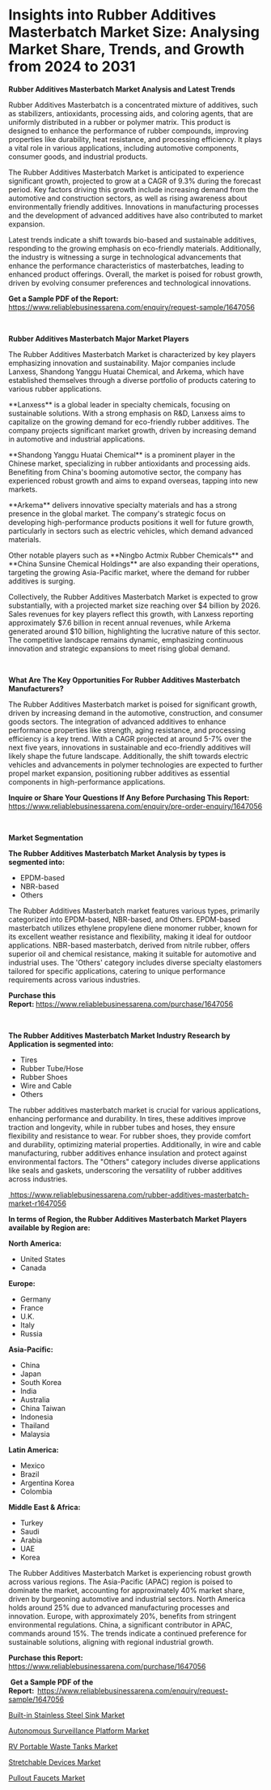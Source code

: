 <p><h1>Insights into Rubber Additives Masterbatch Market Size: Analysing Market Share, Trends, and Growth from 2024 to 2031</h1></p><p><strong>Rubber Additives Masterbatch Market Analysis and Latest Trends</strong></p>
<p><p>Rubber Additives Masterbatch is a concentrated mixture of additives, such as stabilizers, antioxidants, processing aids, and coloring agents, that are uniformly distributed in a rubber or polymer matrix. This product is designed to enhance the performance of rubber compounds, improving properties like durability, heat resistance, and processing efficiency. It plays a vital role in various applications, including automotive components, consumer goods, and industrial products.</p><p>The Rubber Additives Masterbatch Market is anticipated to experience significant growth, projected to grow at a CAGR of 9.3% during the forecast period. Key factors driving this growth include increasing demand from the automotive and construction sectors, as well as rising awareness about environmentally friendly additives. Innovations in manufacturing processes and the development of advanced additives have also contributed to market expansion. </p><p>Latest trends indicate a shift towards bio-based and sustainable additives, responding to the growing emphasis on eco-friendly materials. Additionally, the industry is witnessing a surge in technological advancements that enhance the performance characteristics of masterbatches, leading to enhanced product offerings. Overall, the market is poised for robust growth, driven by evolving consumer preferences and technological innovations.</p></p>
<p><strong>Get a Sample PDF of the Report:&nbsp;</strong> <a href="https://www.reliablebusinessarena.com/enquiry/request-sample/1647056?utm_campaign=1596&utm_medium=2&utm_source=Github&utm_content=ia&utm_term=27102024&utm_id=rubber-additives-masterbatch">https://www.reliablebusinessarena.com/enquiry/request-sample/1647056</a></p>
<p>&nbsp;</p>
<p><strong>Rubber Additives Masterbatch Major Market Players</strong></p>
<p><p>The Rubber Additives Masterbatch Market is characterized by key players emphasizing innovation and sustainability. Major companies include Lanxess, Shandong Yanggu Huatai Chemical, and Arkema, which have established themselves through a diverse portfolio of products catering to various rubber applications.</p><p>**Lanxess** is a global leader in specialty chemicals, focusing on sustainable solutions. With a strong emphasis on R&D, Lanxess aims to capitalize on the growing demand for eco-friendly rubber additives. The company projects significant market growth, driven by increasing demand in automotive and industrial applications.</p><p>**Shandong Yanggu Huatai Chemical** is a prominent player in the Chinese market, specializing in rubber antioxidants and processing aids. Benefiting from China's booming automotive sector, the company has experienced robust growth and aims to expand overseas, tapping into new markets.</p><p>**Arkema** delivers innovative specialty materials and has a strong presence in the global market. The company's strategic focus on developing high-performance products positions it well for future growth, particularly in sectors such as electric vehicles, which demand advanced materials.</p><p>Other notable players such as **Ningbo Actmix Rubber Chemicals** and **China Sunsine Chemical Holdings** are also expanding their operations, targeting the growing Asia-Pacific market, where the demand for rubber additives is surging.</p><p>Collectively, the Rubber Additives Masterbatch Market is expected to grow substantially, with a projected market size reaching over $4 billion by 2026. Sales revenues for key players reflect this growth, with Lanxess reporting approximately $7.6 billion in recent annual revenues, while Arkema generated around $10 billion, highlighting the lucrative nature of this sector. The competitive landscape remains dynamic, emphasizing continuous innovation and strategic expansions to meet rising global demand.</p></p>
<p>&nbsp;</p>
<p><strong>What Are The Key Opportunities For Rubber Additives Masterbatch Manufacturers?</strong></p>
<p><p>The Rubber Additives Masterbatch market is poised for significant growth, driven by increasing demand in the automotive, construction, and consumer goods sectors. The integration of advanced additives to enhance performance properties like strength, aging resistance, and processing efficiency is a key trend. With a CAGR projected at around 5-7% over the next five years, innovations in sustainable and eco-friendly additives will likely shape the future landscape. Additionally, the shift towards electric vehicles and advancements in polymer technologies are expected to further propel market expansion, positioning rubber additives as essential components in high-performance applications.</p></p>
<p><strong>Inquire or Share Your Questions If Any Before Purchasing This Report:</strong> <a href="https://www.reliablebusinessarena.com/enquiry/pre-order-enquiry/1647056?utm_campaign=1596&utm_medium=2&utm_source=Github&utm_content=ia&utm_term=27102024&utm_id=rubber-additives-masterbatch">https://www.reliablebusinessarena.com/enquiry/pre-order-enquiry/1647056</a></p>
<p>&nbsp;</p>
<p><strong>Market Segmentation</strong></p>
<p><strong>The Rubber Additives Masterbatch Market Analysis by types is segmented into:</strong></p>
<p><ul><li>EPDM-based</li><li>NBR-based</li><li>Others</li></ul></p>
<p><p>The Rubber Additives Masterbatch market features various types, primarily categorized into EPDM-based, NBR-based, and Others. EPDM-based masterbatch utilizes ethylene propylene diene monomer rubber, known for its excellent weather resistance and flexibility, making it ideal for outdoor applications. NBR-based masterbatch, derived from nitrile rubber, offers superior oil and chemical resistance, making it suitable for automotive and industrial uses. The 'Others' category includes diverse specialty elastomers tailored for specific applications, catering to unique performance requirements across various industries.</p></p>
<p><strong>Purchase this Report:&nbsp;</strong><a href="https://www.reliablebusinessarena.com/purchase/1647056?utm_campaign=1596&utm_medium=2&utm_source=Github&utm_content=ia&utm_term=27102024&utm_id=rubber-additives-masterbatch">https://www.reliablebusinessarena.com/purchase/1647056</a></p>
<p>&nbsp;</p>
<p><strong>The Rubber Additives Masterbatch Market Industry Research by Application is segmented into:</strong></p>
<p><ul><li>Tires</li><li>Rubber Tube/Hose</li><li>Rubber Shoes</li><li>Wire and Cable</li><li>Others</li></ul></p>
<p><p>The rubber additives masterbatch market is crucial for various applications, enhancing performance and durability. In tires, these additives improve traction and longevity, while in rubber tubes and hoses, they ensure flexibility and resistance to wear. For rubber shoes, they provide comfort and durability, optimizing material properties. Additionally, in wire and cable manufacturing, rubber additives enhance insulation and protect against environmental factors. The "Others" category includes diverse applications like seals and gaskets, underscoring the versatility of rubber additives across industries.</p></p>
<p><a href="https://www.reliablebusinessarena.com/rubber-additives-masterbatch-market-r1647056?utm_campaign=1596&utm_medium=2&utm_source=Github&utm_content=ia&utm_term=27102024&utm_id=rubber-additives-masterbatch">&nbsp;https://www.reliablebusinessarena.com/rubber-additives-masterbatch-market-r1647056</a></p>
<p><strong>In terms of Region, the Rubber Additives Masterbatch Market Players available by Region are:</strong></p>
<p>
    <p> <strong> North America: </strong>
        <ul>
            <li>United States</li>
            <li>Canada</li>
        </ul>
        </p> 
    <p> <strong> Europe: </strong>
        <ul>
            <li>Germany</li>
            <li>France</li>
            <li>U.K.</li>
            <li>Italy</li>
            <li>Russia</li>
        </ul>
        </p> 
    <p> <strong> Asia-Pacific: </strong>
        <ul>
            <li>China</li>
            <li>Japan</li>
            <li>South Korea</li>
            <li>India</li>
            <li>Australia</li>
            <li>China Taiwan</li>
            <li>Indonesia</li>
            <li>Thailand</li>
            <li>Malaysia</li>
        </ul>
        </p> 
    <p> <strong> Latin America: </strong>
        <ul>
            <li>Mexico</li>
            <li>Brazil</li>
            <li>Argentina Korea</li>
            <li>Colombia</li>
        </ul>
        </p> 
    <p> <strong> Middle East & Africa: </strong>
        <ul>
            <li>Turkey</li>
            <li>Saudi</li>
            <li>Arabia</li>
            <li>UAE</li>
            <li>Korea</li>
        </ul>
    </p>
    </p>
<p><p>The Rubber Additives Masterbatch Market is experiencing robust growth across various regions. The Asia-Pacific (APAC) region is poised to dominate the market, accounting for approximately 40% market share, driven by burgeoning automotive and industrial sectors. North America holds around 25% due to advanced manufacturing processes and innovation. Europe, with approximately 20%, benefits from stringent environmental regulations. China, a significant contributor in APAC, commands around 15%. The trends indicate a continued preference for sustainable solutions, aligning with regional industrial growth.</p></p>
<p><strong>Purchase this Report: </strong><a href="https://www.reliablebusinessarena.com/purchase/1647056?utm_campaign=1596&utm_medium=2&utm_source=Github&utm_content=ia&utm_term=27102024&utm_id=rubber-additives-masterbatch">https://www.reliablebusinessarena.com/purchase/1647056</a></p>
<p>&nbsp;<strong>Get a Sample PDF of the Report:&nbsp;&nbsp;</strong><a href="https://www.reliablebusinessarena.com/enquiry/request-sample/1647056?utm_campaign=1596&utm_medium=2&utm_source=Github&utm_content=ia&utm_term=27102024&utm_id=rubber-additives-masterbatch">https://www.reliablebusinessarena.com/enquiry/request-sample/1647056</a></p>
<p><strong></strong></p>
<p><p><a href="https://www.linkedin.com/pulse/built-in-stainless-steel-sink-momentum-charting-99-cagr-aqjsc?trk=public_post_embed_feed-article-content&utm_campaign=1596&utm_medium=2&utm_source=Github&utm_content=ia&utm_term=27102024&utm_id=rubber-additives-masterbatch">Built-in Stainless Steel Sink Market</a></p><p><a href="https://issuu.com/reportprime-2/docs/autonomous-surveillance-platform-ma_73ccbf13d81b37?utm_campaign=1596&utm_medium=2&utm_source=Github&utm_content=ia&utm_term=27102024&utm_id=rubber-additives-masterbatch">Autonomous Surveillance Platform Market</a></p><p><a href="https://www.linkedin.com/pulse/rv-portable-waste-tanks-market-analysis-report-global-insights-db1kc?trk=public_post_embed_feed-article-content&utm_campaign=1596&utm_medium=2&utm_source=Github&utm_content=ia&utm_term=27102024&utm_id=rubber-additives-masterbatch">RV Portable Waste Tanks Market</a></p><p><a href="https://www.linkedin.com/pulse/market-leaders-laggards-global-stretchable-devices-trends-forecast-qz8xc?trk=public_post_embed_feed-article-content&utm_campaign=1596&utm_medium=2&utm_source=Github&utm_content=ia&utm_term=27102024&utm_id=rubber-additives-masterbatch">Stretchable Devices Market</a></p><p><a href="https://www.linkedin.com/pulse/pullout-faucets-market-forecasts-trends-impact-analysis-w5qsc?trk=public_post_embed_feed-article-content&utm_campaign=1596&utm_medium=2&utm_source=Github&utm_content=ia&utm_term=27102024&utm_id=rubber-additives-masterbatch">Pullout Faucets Market</a></p></p>